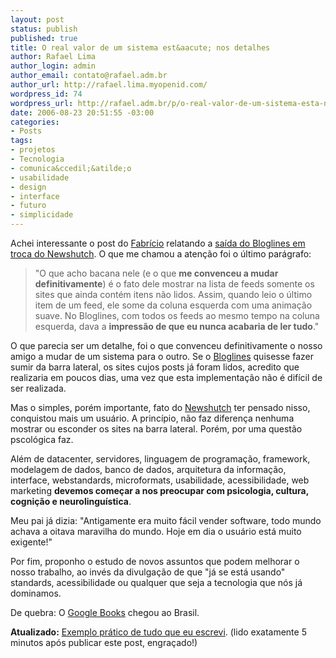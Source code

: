 ```yaml
--- 
layout: post
status: publish
published: true
title: O real valor de um sistema est&aacute; nos detalhes
author: Rafael Lima
author_login: admin
author_email: contato@rafael.adm.br
author_url: http://rafael.lima.myopenid.com/
wordpress_id: 74
wordpress_url: http://rafael.adm.br/p/o-real-valor-de-um-sistema-esta-nos-detalhes/
date: 2006-08-23 20:51:55 -03:00
categories: 
- Posts
tags: 
- projetos
- Tecnologia
- comunica&ccedil;&atilde;o
- usabilidade
- design
- interface
- futuro
- simplicidade
---
```

Achei interessante o post do <a href="http://zeroseis.com.br/">Fabr&iacute;cio</a> relatando a <a href="http://zeroseis.com.br/blog/tchau-bloglines-ola-newshutch">sa&iacute;da do Bloglines em troca do Newshutch</a>. O que me chamou a aten&ccedil;&atilde;o foi o &uacute;ltimo par&aacute;grafo:

<blockquote>"O que acho bacana nele (e o que <strong>me convenceu a mudar definitivamente</strong>) &eacute; o fato dele mostrar na lista de feeds somente os sites que ainda cont&eacute;m itens n&atilde;o lidos. Assim, quando leio o &uacute;ltimo item de um feed, ele some da coluna esquerda com uma anima&ccedil;&atilde;o suave. No Bloglines, com todos os feeds ao mesmo tempo na coluna esquerda, dava a <strong>impress&atilde;o de que eu nunca acabaria de ler tudo</strong>."</blockquote>

O que parecia ser um detalhe, foi o que convenceu definitivamente o nosso amigo a mudar de um sistema para o outro. Se o <a href="http://bloglines.com/">Bloglines</a> quisesse fazer sumir da barra lateral, os sites cujos posts j&aacute; foram lidos, acredito que realizaria em poucos dias, uma vez que esta implementa&ccedil;&atilde;o n&atilde;o &eacute; dif&iacute;cil de ser realizada.

Mas o simples, por&eacute;m importante, fato do <a href="http://newshutch.com/">Newshutch</a> ter pensado nisso, conquistou mais um usu&aacute;rio. A princ&iacute;pio, n&atilde;o faz diferen&ccedil;a nenhuma mostrar ou esconder os sites na barra lateral. Por&eacute;m, por uma quest&atilde;o pscol&oacute;gica faz.

Al&eacute;m de datacenter, servidores, linguagem de programa&ccedil;&atilde;o, framework, modelagem de dados, banco de dados, arquitetura da informa&ccedil;&atilde;o, interface, webstandards, microformats, usabilidade, acessibilidade, web marketing <strong>devemos come&ccedil;ar a nos preocupar com psicologia, cultura, cogni&ccedil;&atilde;o e neurolingu&iacute;stica</strong>.

Meu pai j&aacute; dizia:
"Antigamente era muito f&aacute;cil vender software, todo mundo achava a oitava maravilha do mundo. Hoje em dia o usu&aacute;rio est&aacute; muito exigente!"

Por fim, proponho o estudo de novos assuntos que podem melhorar o nosso trabalho, ao inv&eacute;s da divulga&ccedil;&atilde;o de que "j&aacute; se est&aacute; usando" standards, acessibilidade ou qualquer que seja a tecnologia que n&oacute;s j&aacute; dominamos.

De quebra: O <a href="http://books.google.com.br">Google Books</a> chegou ao Brasil.

<strong>Atualizado:</strong> <a href="http://37signals.com/svn/archives2/the_long_road_to_simple_creating_debating_and_iterating_add_an_event.php">Exemplo pr&aacute;tico de tudo que eu escrevi</a>. (lido exatamente 5 minutos ap&oacute;s publicar este post, engra&ccedil;ado!)
